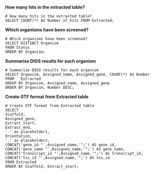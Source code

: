 **How many hits in the extracted table?**

```
# How many hits in the extracted table?
SELECT COUNT(*) AS Number_of_hits FROM Extracted;
```

**Which organisms have been screened?**

```
# Which organisms have been screened?
SELECT DISTINCT Organism
FROM Status
ORDER BY Organism;
```

**Summarise DIGS results for each organism**

```
# Summarise DIGS results for each organism
SELECT Organism, Assigned_name, Assigned_gene, COUNT(*) AS Number 
FROM   Extracted 
GROUP BY Organism, Assigned_name, Assigned_gene
ORDER BY Organism, Number DESC;
```

**Create GTF format from Extracted table**

```
# Create GTF format from Extracted table
SELECT 
Scaffold, 
Assigned_gene, 
Extract_start, 
Extract_end,  
'.' as placeholder1, 
Orientation,  
'.' as placeholder2,
CONCAT('gene_id "',Assigned_name,'";') AS gene_id, 
CONCAT('gene_name "',Assigned_name,'";') AS gene_name,
CONCAT('transcript_id "',Assigned_name,'";') AS transcript_id,
CONCAT('tss_id "',Assigned_name,'";') AS tss_id
FROM Extracted
ORDER BY Scaffold, Extract_start;
```

